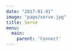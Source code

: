 ```yaml
---
date: "2017-01-01"
image: "page/serve.jpg"
title: Serve
menu:
  main:
    parent: 'Connect'
---
```


